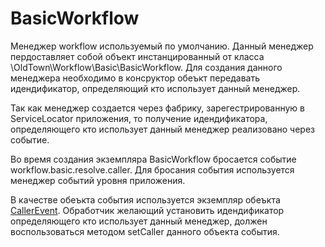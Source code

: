 # BasicWorkflow

Менеджер workflow используемый по умолчанию. Данный менеджер пердоставляет собой объект инстанцированный от класса
\OldTown\Workflow\Basic\BasicWorkflow. Для создания данного менеджера необходимо в консруктор обеъкт передавать
идендификатор, определяющий кто использует данный менеджер.

Так как менеджер создается через фабрику, зарегестрированную в ServiceLocator приложения, то получение идендификатора,
определяющего кто использует данный менеджер реализовано через событие.

Во время создания экземпляра BasicWorkflow бросается событие workflow.basic.resolve.caller. Для бросания события
используется менеджер событий уровня приложения.

В качестве обеъкта события используется экземпляр обеъкта [CallerEvent](./../../src/Event/CallerEvent.php). 
Обработчик желающий установить идендификатор определяющего кто использует данный менеджер, должен воспользоваться методом
setCaller данного объекта события.